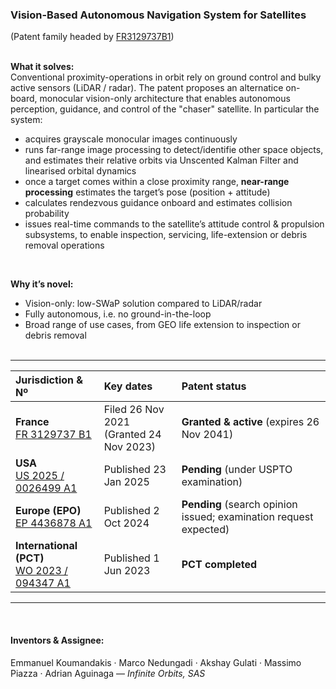 ### Vision-Based Autonomous Navigation System for Satellites  
(Patent family headed by [FR3129737B1](https://patents.google.com/patent/FR3129737B1/en))
<br><br>

**What it solves:**  
Conventional proximity-operations in orbit rely on ground control and bulky active sensors (LiDAR / radar). The patent proposes an alternatice on-board, monocular vision-only architecture that enables autonomous perception, guidance, and control of the "chaser" satellite. In particular the system:  

- acquires grayscale monocular images continuously
- runs far-range image processing to detect/identifie other space objects, and estimates their relative orbits via Unscented Kalman Filter and linearised orbital dynamics
- once a target comes within a close proximity range, **near-range processing** estimates the target’s pose (position + attitude)
- calculates rendezvous guidance onboard and estimates collision probability
- issues real-time commands to the satellite’s attitude control & propulsion subsystems, to enable inspection, servicing, life-extension or debris removal operations
<br>

**Why it’s novel:**  
- Vision-only: low-SWaP solution compared to LiDAR/radar
- Fully autonomous, i.e. no ground-in-the-loop
- Broad range of use cases, from GEO life extension to inspection or debris removal
<br><br>

---
| Jurisdiction & Nº | Key dates                           | Patent status                                     |
|:------------------|:------------------------------------|:-------------------------------------------------|
| **France**<br>[FR 3129737 B1](https://patents.google.com/patent/FR3129737B1/en)  | Filed 26 Nov 2021<br>(Granted 24 Nov 2023) | **Granted & active** (expires 26 Nov 2041)      |
| **USA**<br>[US 2025 / 0026499 A1](https://patents.google.com/patent/US20250026499A1/en) | Published 23 Jan 2025               | **Pending** (under USPTO examination)            |
| **Europe (EPO)**<br>[EP 4436878 A1](https://patents.google.com/patent/EP4436878A1/en) | Published 2 Oct 2024                | **Pending** (search opinion issued; examination request expected) |
| **International (PCT)**<br>[WO 2023 / 094347 A1](https://patents.google.com/patent/WO2023094347A1/en) | Published 1 Jun 2023                | **PCT completed**                                |
---
<br>

#### Inventors & Assignee:  
Emmanuel Koumandakis · Marco Nedungadi · Akshay Gulati · Massimo Piazza · Adrian Aguinaga — _Infinite Orbits, SAS_